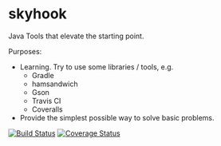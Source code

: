 skyhook
=======

Java Tools that elevate the starting point.


Purposes:
* Learning. Try to use some libraries / tools, e.g.
  * Gradle
  * hamsandwich
  * Gson
  * Travis CI
  * Coveralls
* Provide the simplest possible way to solve basic problems.

[![Build Status](https://travis-ci.org/Egga/skyhook.svg?branch=master)](https://travis-ci.org/Egga/skyhook) [![Coverage Status](https://img.shields.io/coveralls/Egga/skyhook.svg)](https://coveralls.io/r/Egga/skyhook)
